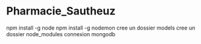 # Pharmacie_Sautheuz
npm install -g node
npm install -g nodemon
cree un dossier models
cree un dossier node_modules
connexion mongodb
